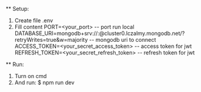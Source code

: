 ** Setup:
1. Create file .env
2. Fill content
    PORT=<your_port> -- port run local
    DATABASE_URI=mongodb+srv://<username>:<password>@cluster0.lczalmy.mongodb.net/?retryWrites=true&w=majority -- mongodb uri to connect
    ACCESS_TOKEN=<your_secret_access_token> -- access token for jwt
    REFRESH_TOKEN=<your_secret_refresh_token> -- refresh token for jwt

** Run:
1. Turn on cmd 
2. And run: $ npm run dev
